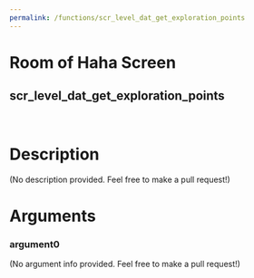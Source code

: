 ```yaml
---
permalink: /functions/scr_level_dat_get_exploration_points
---
```

# Room of Haha Screen  
## scr_level_dat_get_exploration_points  
&nbsp;  
# Description  
(No description provided. Feel free to make a pull request!) 
&nbsp;  
# Arguments
### argument0
(No argument info provided. Feel free to make a pull request!)
&nbsp;  


